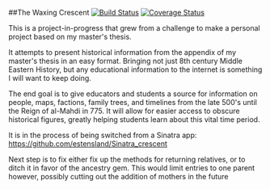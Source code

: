 ##The Waxing Crescent
[![Build Status](https://travis-ci.org/estensland/The_Waxing_Crescent.svg?branch=testing)](https://travis-ci.org/estensland/The_Waxing_Crescent)
[![Coverage Status](https://coveralls.io/repos/estensland/The_Waxing_Crescent/badge.png?branch=master)](https://coveralls.io/r/estensland/The_Waxing_Crescent?branch=master)

This is a project-in-progress that grew from a challenge to make a personal project based on my master's thesis.

It attempts to present historical information from the appendix of my master's thesis in an easy format. Bringing not just 8th century Middle Eastern History, but any educational information to the internet is something I will want to keep doing.

The end goal is to give educators and students a source for information on people, maps, factions, family trees, and timelines from the late 500's until the Reign of al-Mahdi in 775. It will allow for easier access to obscure historical figures, greatly helping students learn about this vital time period.

It is in the process of being switched from a Sinatra app: https://github.com/estensland/Sinatra_crescent

Next step is to fix either fix up the methods for returning relatives, or to ditch it in favor of the ancestry gem. This would limit entries to one parent however, possibly cutting out the addition of mothers in the future

